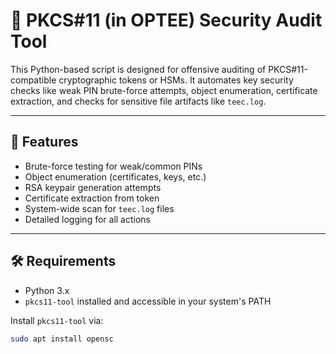 
# 🔐 PKCS#11 (in OPTEE) Security Audit Tool

This Python-based script is designed for offensive auditing of PKCS#11-compatible cryptographic tokens or HSMs. It automates key security checks like weak PIN brute-force attempts, object enumeration, certificate extraction, and checks for sensitive file artifacts like `teec.log`.

---

## 🚀 Features

- Brute-force testing for weak/common PINs
- Object enumeration (certificates, keys, etc.)
- RSA keypair generation attempts
- Certificate extraction from token
- System-wide scan for `teec.log` files
- Detailed logging for all actions

---

## 🛠️ Requirements

- Python 3.x
- `pkcs11-tool` installed and accessible in your system's PATH

Install `pkcs11-tool` via:

```bash
sudo apt install opensc
